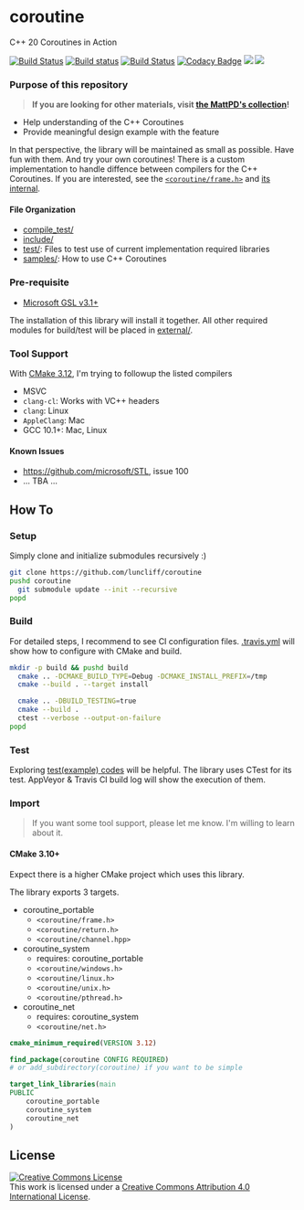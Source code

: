 # coroutine

C++ 20 Coroutines in Action

[![Build Status](https://dev.azure.com/luncliff/personal/_apis/build/status/luncliff.coroutine?branchName=dev/2.0)](https://dev.azure.com/luncliff/personal/_build/latest?definitionId=27&branchName=dev/2.0)
[![Build status](https://ci.appveyor.com/api/projects/status/vpjssf4g6cv4a4ys/branch/master?svg=true)](https://ci.appveyor.com/project/luncliff/coroutine/branch/master)
[![Build Status](https://travis-ci.com/luncliff/coroutine.svg?branch=dev/2.0)](https://travis-ci.com/luncliff/coroutine)
[![Codacy Badge](https://api.codacy.com/project/badge/Grade/38aa16f6d7e046898af3835918c0cd5e)](https://app.codacy.com/app/luncliff/coroutine?utm_source=github.com&utm_medium=referral&utm_content=luncliff/coroutine&utm_campaign=Badge_Grade_Dashboard)
[![](https://sonarcloud.io/api/project_badges/measure?project=luncliff_coroutine&metric=sqale_rating)](https://sonarcloud.io/dashboard?id=luncliff_coroutine)
[![](https://sonarcloud.io/api/project_badges/measure?project=luncliff_coroutine&metric=ncloc)](https://sonarcloud.io/dashboard?id=luncliff_coroutine)

### Purpose of this repository

> **If you are looking for other materials, visit [the MattPD's collection](https://gist.github.com/MattPD/9b55db49537a90545a90447392ad3aeb#file-cpp-std-coroutines-draft-md)!**

* Help understanding of the C++ Coroutines
* Provide meaningful design example with the feature

In that perspective, the library will be maintained as small as possible. Have fun with them. And try your own coroutines!
There is a custom implementation to handle diffence between compilers for the C++ Coroutines. If you are interested, see the [`<coroutine/frame.h>`](./include/coroutine/frame.h) and [its internal](./src/modules/frame.cpp).

#### File Organization

* [compile_test/](./compile_test/)
* [include/](./include/coroutine)
* [test/](./test/): Files to test use of current implementation required libraries
* [samples/](./samples): How to use C++ Coroutines

### Pre-requisite

* [Microsoft GSL v3.1+](https://github.com/microsoft/GSL/releases)

The installation of this library will install it together.
All other required modules for build/test will be placed in [external/](./external).

### Tool Support

With [CMake 3.12](./CMakeLists.txt), I'm trying to followup the listed compilers

* MSVC
* `clang-cl`: Works with VC++ headers
* `clang`: Linux
* `AppleClang`: Mac
* GCC 10.1+: Mac, Linux

#### Known Issues

* https://github.com/microsoft/STL, issue 100
* ... TBA ...

## How To

### Setup

Simply clone and initialize submodules recursively :)

```bash
git clone https://github.com/luncliff/coroutine
pushd coroutine
  git submodule update --init --recursive
popd
```

### Build

For detailed steps, I recommend to see CI configuration files. [.travis.yml](./.travis.yml) will show how to configure with CMake and build.

```bash
mkdir -p build && pushd build
  cmake .. -DCMAKE_BUILD_TYPE=Debug -DCMAKE_INSTALL_PREFIX=/tmp
  cmake --build . --target install

  cmake .. -DBUILD_TESTING=true
  cmake --build .
  ctest --verbose --output-on-failure
popd
```

### Test

Exploring [test(example) codes](./test) will be helpful. The library uses CTest for its test.
AppVeyor & Travis CI build log will show the execution of them.

### Import

> If you want some tool support, please let me know. 
> I'm willing to learn about it.

#### CMake 3.10+

Expect there is a higher CMake project which uses this library.

The library exports 3 targets.

* coroutine_portable
  * `<coroutine/frame.h>`
  * `<coroutine/return.h>`
  * `<coroutine/channel.hpp>`
* coroutine_system
  * requires: coroutine_portable
  * `<coroutine/windows.h>`
  * `<coroutine/linux.h>`
  * `<coroutine/unix.h>`
  * `<coroutine/pthread.h>`
* coroutine_net 
  * requires: coroutine_system
  * `<coroutine/net.h>`

```cmake
cmake_minimum_required(VERSION 3.12)

find_package(coroutine CONFIG REQUIRED)
# or add_subdirectory(coroutine) if you want to be simple

target_link_libraries(main
PUBLIC
    coroutine_portable
    coroutine_system
    coroutine_net
)
```

## License

<a rel="license" href="http://creativecommons.org/licenses/by/4.0/"><img alt="Creative Commons License" style="border-width:0" src="https://i.creativecommons.org/l/by/4.0/88x31.png" /></a><br />This work is licensed under a <a rel="license" href="http://creativecommons.org/licenses/by/4.0/">Creative Commons Attribution 4.0 International License</a>.

